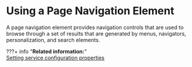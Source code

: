 # Using a Page Navigation Element

A page navigation element provides navigation controls that are used to browse through a set of results that are generated by menus, navigators, personalization, and search elements.

???+ info "**Related information:**"  
    [Setting service configuration properties](../../../../../../deployment/manage/config_portal_behavior/service_config_properties/index.md)


